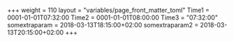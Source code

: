 +++
weight         = 110
layout         = "variables/page_front_matter_toml"
Time1          = 0001-01-01T07:32:00
Time2          = 0001-01-01T08:00:00
Time3          = "07:32:00"
somextraparam  = 2018-03-13T18:15:00+02:00
somextraparam2 = 2018-03-13T20:15:00+02:00
+++

